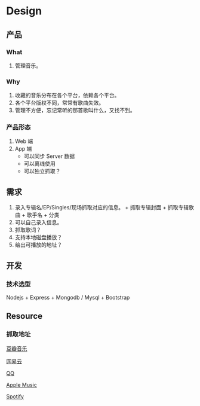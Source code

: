 # Design

## 产品

### What

1. 管理音乐。

### Why

1. 收藏的音乐分布在各个平台，依赖各个平台。
2. 各个平台版权不同，常常有歌曲失效。
3. 管理不方便，忘记常听的那首歌叫什么，又找不到。

### 产品形态

1. Web 端
2. App 端
    + 可以同步 Server 数据
    + 可以离线使用
    + 可以独立抓取？

## 需求

1. 录入专辑名/EP/Singles/现场抓取对应的信息。
        + 抓取专辑封面
        + 抓取专辑歌曲
        + 歌手名
        + 分类
2. 可以自己录入信息。
3. 抓取歌词？
4. 支持本地磁盘播放？
5. 给出可播放的地址？

## 开发

### 技术选型

Nodejs + Express + Mongodb / Mysql + Bootstrap

## Resource

### 抓取地址

[豆瓣音乐](https://music.douban.com/)

[网易云](https://music.163.com/)

[QQ](https://y.qq.com/)

[Apple Music](http://tools.applemusic.com/en-us)

[Spotify](https://open.spotify.com/)
